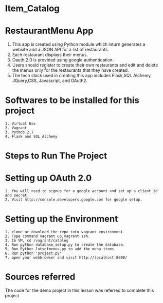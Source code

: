 # Item_Catalog
  # RestaurantMenu App
  1. This app is created using Python module which inturn generates a website and a JSON API for a list of restaurants. 
  2. Each restaurant displays their menus.
  3. Oauth 2.0 is provided using google authentication.
  4. Users should register to create their own restaurants and edit and delete the menus only for the restaurants 
     that they have created.
  5. The tech stack used in creating this app includes Flask,SQL Alchemy, JQuery,CSS, Javascript, and OAuth2.
# Softwares to be installed for this project
    1. Virtual Box
    2. Vagrant
    3. Pythob 2.7
    4. Flask and SQL Alchemy 

# Steps to Run The Project 

  # Setting up OAuth 2.0
    1. You will need to signup for a google account and set up a client id and secret.
    2. Visit http://console.developers.google.com for google setup.

  # Setting up the Environment
    1. clone or download the repo into vagrant environment.
    2. Type command vagrant up,vagrant ssh.
    3. In VM, cd /vagrant/catalog
    4. Run python database_setup.py to create the database.
    5. Run Python lotsofmenus.py to add the menu items
    6. Run python 'project.py'
    7. open your webbrowser and visit http://localhost:8000/

# Sources referred
  The code for the demo project in this lesson was referred to complete this project
  


